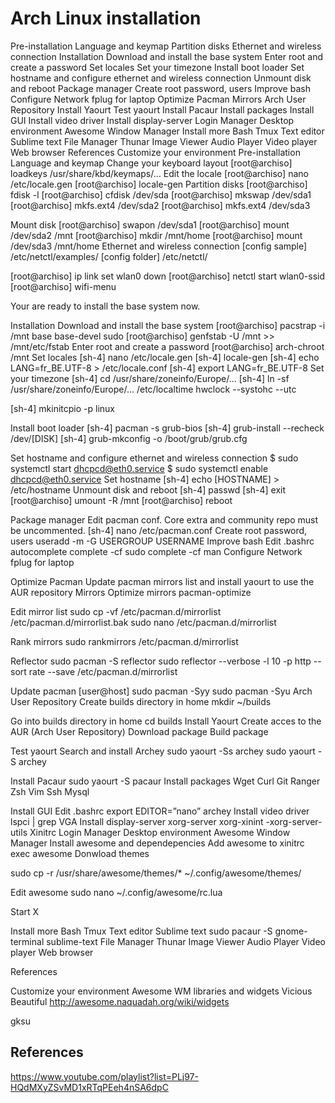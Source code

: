# Arch Linux installation

Pre-installation
Language and keymap
Partition disks
Ethernet and wireless connection
Installation
Download and install the base system
Enter root and create a password
Set locales
Set your timezone
Install boot loader
Set hostname and configure ethernet and wireless connection
Unmount disk and reboot
Package manager
Create root password, users
Improve bash
Configure Network
fplug for laptop
Optimize Pacman
Mirrors
Arch User Repository
Install Yaourt
Test yaourt
Install Pacaur
Install packages
Install GUI
Install video driver
Install display-server
Login Manager
Desktop environment
Awesome Window Manager
Install more
Bash
Tmux
Text editor
Sublime text
File Manager
Thunar
Image Viewer
Audio Player
Video player
Web browser
References
Customize your environment
Pre-installation
Language and keymap
Change your keyboard layout
[root@archiso] loadkeys /usr/share/kbd/keymaps/…
Edit the locale
[root@archiso] nano /etc/locale.gen
[root@archiso] locale-gen
Partition disks
[root@archiso] fdisk -l
[root@archiso] cfdisk /dev/sda
[root@archiso] mkswap /dev/sda1
[root@archiso] mkfs.ext4 /dev/sda2
[root@archiso] mkfs.ext4 /dev/sda3

Mount disk
[root@archiso] swapon /dev/sda1
[root@archiso] mount /dev/sda2 /mnt
[root@archiso] mkdir /mnt/home
[root@archiso] mount /dev/sda3 /mnt/home
Ethernet and wireless connection
[config sample] /etc/netctl/examples/
[config folder] /etc/netctl/

[root@archiso] ip link set wlan0 down
[root@archiso] netctl start wlan0-ssid
[root@archiso] wifi-menu

Your are ready to install the base system now.

Installation
Download and install the base system
[root@archiso] pacstrap -i /mnt base base-devel sudo
[root@archiso] genfstab -U /mnt >> /mnt/etc/fstab
Enter root and create a password
[root@archiso] arch-chroot /mnt
Set locales
[sh-4] nano /etc/locale.gen
[sh-4] locale-gen
[sh-4] echo LANG=fr_BE.UTF-8 > /etc/locale.conf
[sh-4] export LANG=fr_BE.UTF-8
Set your timezone
[sh-4] cd /usr/share/zoneinfo/Europe/...
[sh-4] ln -sf /usr/share/zoneinfo/Europe/… /etc/localtime
hwclock --systohc --utc

[sh-4] mkinitcpio -p linux

Install boot loader
[sh-4] pacman -s grub-bios
[sh-4] grub-install --recheck /dev/[DISK]
[sh-4] grub-mkconfig -o /boot/grub/grub.cfg

Set hostname and configure ethernet and wireless connection
$ sudo systemctl start dhcpcd@eth0.service
$ sudo systemctl enable dhcpcd@eth0.service
Set hostname
[sh-4] echo [HOSTNAME] > /etc/hostname
Unmount disk and reboot
[sh-4] passwd
[sh-4] exit
[root@archiso] umount -R /mnt
[root@archiso] reboot

Package manager
Edit pacman conf. Core extra and community repo must be uncommented.
[sh-4] nano /etc/pacman.conf
Create root password, users
useradd -m -G USERGROUP USERNAME
Improve bash
Edit .bashrc
autocomplete
complete -cf sudo
complete -cf man
Configure Network
fplug for laptop

Optimize Pacman
Update pacman mirrors list and install yaourt to use the AUR repository
Mirrors
Optimize mirrors
pacman-optimize

Edit mirror list
sudo cp -vf /etc/pacman.d/mirrorlist /etc/pacman.d/mirrorlist.bak
sudo nano /etc/pacman.d/mirrorlist

Rank mirrors
sudo rankmirrors /etc/pacman.d/mirrorlist

Reflector
sudo pacman -S reflector
sudo reflector --verbose -l 10 -p http --sort rate --save /etc/pacman.d/mirrorlist

Update pacman
[user@host] sudo pacman -Syy sudo pacman -Syu
Arch User Repository
Create builds directory in home
mkdir ~/builds

Go into builds directory in home
cd builds
Install Yaourt
Create acces to the AUR (Arch User Repository)
Download package
Build package

Test yaourt
Search and install Archey
sudo yaourt -Ss archey
sudo yaourt -S archey

Install Pacaur
sudo yaourt -S pacaur
Install packages
Wget
Curl
Git
Ranger
Zsh
Vim
Ssh
Mysql

Install GUI
Edit .bashrc
export EDITOR=”nano”
archey
Install video driver
lspci | grep VGA
Install display-server
xorg-server xorg-xinint -xorg-server-utils
Xinitrc
Login Manager
Desktop environment
Awesome Window Manager
Install awesome and dependepencies
Add awesome to xinitrc
exec awesome
Donwload themes

sudo cp -r /usr/share/awesome/themes/\* ~/.config/awesome/themes/

Edit awesome
sudo nano ~/.config/awesome/rc.lua

Start X

Install more
Bash
Tmux
Text editor
Sublime text
sudo pacaur -S gnome-terminal sublime-text
File Manager
Thunar
Image Viewer
Audio Player
Video player
Web browser

References

Customize your environment
Awesome WM libraries and widgets
Vicious
Beautiful
http://awesome.naquadah.org/wiki/widgets

gksu

## References

https://www.youtube.com/playlist?list=PLj97-HQdMXyZSvMD1xRTqPEeh4nSA6dpC
